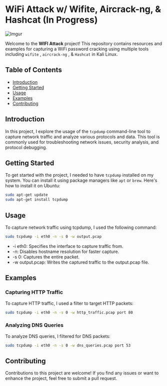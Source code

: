 # WiFi Attack w/ Wifite, Aircrack-ng, & Hashcat (In Progress)

![Imgur](https://imgur.com/q3Q24ux.jpg)

Welcome to the **WIFI Attack** project! This repository contains resources and examples for capturing a WiFi password cracking using multiple tools including  `wifite` , `aircrack-ng` , & `Hashcat` in Kali Linux.

## Table of Contents

- [Introduction](#introduction)
- [Getting Started](#getting-started)
- [Usage](#usage)
- [Examples](#examples)
- [Contributing](#contributing)


## Introduction

In this project, I explore the usage of the `tcpdump` command-line tool to capture network traffic and analyze various protocols and data. This tool is commonly used for troubleshooting network issues, security analysis, and protocol debugging.

## Getting Started

To get started with the project, I needed to have `tcpdump` installed on my system. You can install it using package managers like `apt` or `brew`. Here's how to install it on Ubuntu:

```sh
sudo apt-get update
sudo apt-get install tcpdump
```

## Usage

To capture network traffic using tcpdump, I used the following command:
```sh
sudo tcpdump -i eth0 -n -s 0 -w output.pcap
```

- -i eth0: Specifies the interface to capture traffic from. <br>
- -n: Disables hostname resolution for faster capture. <br>
- -s 0: Captures the entire packet. <br>
- -w output.pcap: Writes the captured traffic to the output.pcap file. <br>

## Examples

### Capturing HTTP Traffic <br>
To capture HTTP traffic, I used a filter to target HTTP packets:

```sh
sudo tcpdump -i eth0 -n -s 0 -w http_traffic.pcap port 80
```

### Analyzing DNS Queries <br>
To analyze DNS queries, I filtered for DNS packets:

```sh
sudo tcpdump -i eth0 -n -s 0 -w dns_queries.pcap port 53
```

## Contributing 
Contributions to this project are welcome! If you find any issues or want to enhance the project, feel free to submit a pull request.


